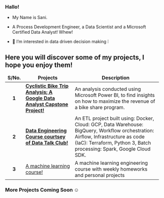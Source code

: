 ### Hallo! 

- My Name is Sani. 

- A Process Development Engineer, a Data Scientist and a Microsoft Certified Data Analyst! Whew!

- 👀 I’m interested in data driven decision making ❕

<h2>Here you will discover some of my projects, I hope you enjoy them!</h2>
<table>
  <thead align="center">
    <tr border: none;>
      <td><b>S/No.</b></td>
      <td><b>Projects</b></td>
      <td><b>Description</b></td>
    </tr>
  </thead>
  <tbody>
     <tr>
      <td align="center"><b>1</b></td>
      <td><a href="https://github.com/SaniSafiyanu/Cyclistic-Bike-Share"><b>Cyclistic Bike Trip Analysis; A Google Data Analyst Capstone Project!</b></a></td>
      <td>An analysis conducted using Microsoft Power BI, to find insights on how to maximize the revenue of a bike share program.</td>
        </tr>
      <tr>
      <td align="center"><b>2</b></td>
      <td><a href="https://github.com/SaniSafiyanu/Data_Engineering"><b>Data Engineering Course courtsey of Data Talk Club!</b></a></td>
      <td>An ETL project built using: Docker, Cloud: GCP, Data Warehouse: BigQuery, Workflow orchestration: Airflow, Infrastructure as code (IaC): Terraform, Python 3, Batch processing: Spark, Google Cloud SDK.</td>
        </tr>
      <tr>
      <td align="center"><b>3</b></td>
      <td><a href="https://github.com/SaniSafiyanu/MachineLearningZoomcamp">A machine learning course!</b></a></td>
      <td>A machine learning engineering course with weekly homeworks and personal projects</td>
        </tr>
  </tbody>
</table>

### More Projects Coming Soon ☺️ 



